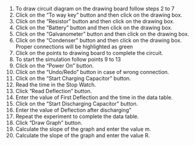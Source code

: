 1.	To draw  circuit diagram on the drawing board follow steps 2 to 7 <br>
2.	Click on the “To way key” button and then click on the drawing box.<br>
3.	Click on the “Resistor” button and then click on the drawing box.<br>
4.	Click on the “Battery” button and then click on the drawing box.<br>
5.	Click on the “Galvanometer” button and then click on the drawing box.<br>
6.	Click on the “Condenser” button and then click on the drawing box. Proper connections will be highlighted as green<br>
7.	Click on the points to drawing board to complete the circuit.<br>
8.	To start the simulation follow points 9 to 13<br>
9.	Click on the “Power On” button.<br>
10.	Click on the “Undo/Redo” button in case of wrong connection.<br>
11.	Click on the “Start Charging Capacitor” button.<br>
12.	Read the time in the Stop Watch.<br>
13.	Click “Read Deflection” button.<br>
14.	Enter the value of First Deflection and the time in the data table.<br>
15.	Click on the “Start Discharging Capacitor” button.<br>
16.	Enter the value of Deflection after discharging”<br>
17.	Repeat the experiment to complete the data table.<br>
18.	Click “Draw Graph” button.<br>
19.	Calculate the slope of the graph and enter the value m.<br>
20.	Calculate the slope of the graph and enter the value R.
